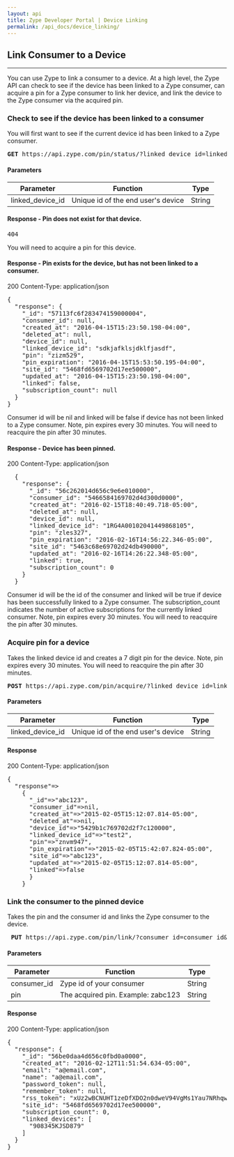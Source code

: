 ```yaml
---
layout: api
title: Zype Developer Portal | Device Linking
permalink: /api_docs/device_linking/
---
```


## Link Consumer to a Device

<hr>

You can use Zype to link a consumer to a device. At a high level, the Zype API
can check to see if the device has been linked to a Zype consumer, can acquire a pin for
a Zype consumer to link her device, and link the device to the Zype consumer via the acquired pin.

### Check to see if the device has been linked to a consumer

You will first want to see if the current device id has been linked to a Zype consumer.

<pre><b>GET</b> https://api.zype.com/pin/status/?linked_device_id=linked_device_id
</pre>

#### Parameters

Parameter | Function | Type
--------- | -------- | ----
linked_device_id      | Unique id of the end user's device | String

#### Response - Pin does not exist for that device.
<pre>404</pre>

You will need to acquire a pin for this device.

#### Response - Pin exists for the device, but has not been linked to a consumer.

200 Content-Type: application/json
<pre>
{
  "response": {
    "_id": "57113fc6f283474159000004",
    "consumer_id": null,
    "created_at": "2016-04-15T15:23:50.198-04:00",
    "deleted_at": null,
    "device_id": null,
    "linked_device_id": "sdkjafklsjdklfjasdf",
    "pin": "zizm529",
    "pin_expiration": "2016-04-15T15:53:50.195-04:00",
    "site_id": "5468fd6569702d17ee500000",
    "updated_at": "2016-04-15T15:23:50.198-04:00",
    "linked": false,
    "subscription_count": null
  }
}
</pre>

Consumer id will be nil and linked will be false if device has not been linked to a Zype consumer.
Note, pin expires every 30 minutes. You will need to reacquire the pin after 30 minutes.

#### Response - Device has been pinned.

200 Content-Type: application/json
<pre>
  {
    "response": {
      "_id": "56c262014d656c9e6e010000",
      "consumer_id": "5466584169702d4d300d0000",
      "created_at": "2016-02-15T18:40:49.718-05:00",
      "deleted_at": null,
      "device_id": null,
      "linked_device_id": "1RG4A00102041449868105",
      "pin": "zles327",
      "pin_expiration": "2016-02-16T14:56:22.346-05:00",
      "site_id": "5463c68e69702d24db490000",
      "updated_at": "2016-02-16T14:26:22.348-05:00",
      "linked": true,
      "subscription_count": 0
    }
  }
</pre>

Consumer id will be the id of the consumer and linked will be true if device has been successfully
linked to a Zype consumer.
The subscription_count indicates the number of active subscriptions for the currently linked consumer.
Note, pin expires every 30 minutes. You will need to reacquire the pin after 30 minutes.

### Acquire pin for a device

Takes the linked device id and creates a 7 digit pin for the device. Note, pin expires
every 30 minutes. You will need to reacquire the pin after 30 minutes.

<pre><b>POST</b> https://api.zype.com/pin/acquire/?linked_device_id=linked_device_id
</pre>

#### Parameters

Parameter | Function | Type
--------- | -------- | ----
linked_device_id      | Unique id of the end user's device | String

#### Response

200 Content-Type: application/json
<pre>{
  "response"=>
    {
      "_id"=>"abc123",
      "consumer_id"=>nil,
      "created_at"=>"2015-02-05T15:12:07.814-05:00",
      "deleted_at"=>nil,
      "device_id"=>"5429b1c769702d2f7c120000",
      "linked_device_id"=>"test2",
      "pin"=>"znvm947",
      "pin_expiration"=>"2015-02-05T15:42:07.824-05:00",
      "site_id"=>"abc123",
      "updated_at"=>"2015-02-05T15:12:07.814-05:00",
      "linked"=>false
      }
    }
</pre>

### Link the consumer to the pinned device

Takes the pin and the consumer id and links the Zype consumer to the device.

<pre> <b>PUT</b> https://api.zype.com/pin/link/?consumer_id=consumer_id&pin=pin
</pre>

#### Parameters

Parameter | Function | Type
--------- | -------- | ----
consumer_id      | Zype id of your consumer | String
pin | The acquired pin. Example: zabc123 | String

#### Response

200 Content-Type: application/json

<pre>
{
  "response": {
    "_id": "56be0daa4d656c0fbd0a0000",
    "created_at": "2016-02-12T11:51:54.634-05:00",
    "email": "a@email.com",
    "name": "a@email.com",
    "password_token": null,
    "remember_token": null,
    "rss_token": "xUz2wBCNUHT1zeDfXDO2n0dweV94VgMs1Yau7NRhqwUgIQc0YhQUEOAp8nbbgF1R",
    "site_id": "5468fd6569702d17ee500000",
    "subscription_count": 0,
    "linked_devices": [
      "908345KJSD879"
    ]
  }
}
</pre>